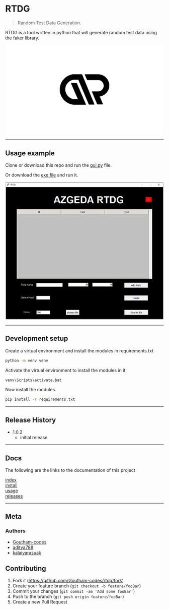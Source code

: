 # RTDG
> Random Test Data Generation.

RTDG is a tool written in python that will generate random test data using the faker library.

![](https://github.com/Goutham-codes/rtdg/blob/master/docs/img/logoblack.png)

---

## Usage example

Clone or download this repo and run the [gui.py](https://github.com/Goutham-codes/rtdg/blob/master/source/gui.py) file.

Or download the [exe file](https://github.com/Goutham-codes/rtdg/blob/master/gui.exe) and run it.

![](https://github.com/Goutham-codes/rtdg/blob/master/docs/img/interface.PNG)

---

## Development setup

Create a virtual environment and install the modules in requirements.txt

```sh
python -m venv venv
```
Activate the virtual environment to install the modules in it.
```sh
venv\Scripts\activate.bat
```
Now install the modules.
```sh
pip install -r requirements.txt
```

---

## Release History


* 1.0.2
    * initial release


---

## Docs

The following are the links to the documentation of this project

[index](https://github.com/Goutham-codes/rtdg/blob/master/docs/index.md)  
[install](https://github.com/Goutham-codes/rtdg/blob/master/docs/install.md)   
[usage](https://github.com/Goutham-codes/rtdg/blob/master/docs/usage.md)   
[releases](https://github.com/Goutham-codes/rtdg/blob/master/docs/releases.md)


---

## Meta

### Authors
* [Goutham-codes](https://github.com/Goutham-codes/)
* [aditya788](https://github.com/aditya788)
* [kalaiyarasuak](https://github.com/kalaiyarasuak/)


## Contributing

1. Fork it (<https://github.com/Goutham-codes/rtdg/fork>)
2. Create your feature branch (`git checkout -b feature/fooBar`)
3. Commit your changes (`git commit -am 'Add some fooBar'`)
4. Push to the branch (`git push origin feature/fooBar`)
5. Create a new Pull Request
